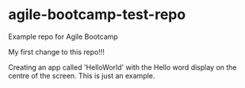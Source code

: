 # agile-bootcamp-test-repo

Example repo for Agile Bootcamp

My first change to this repo!!!

Creating an app called 'HelloWorld' with the Hello word display on the centre 
of the screen. This is just an example.
